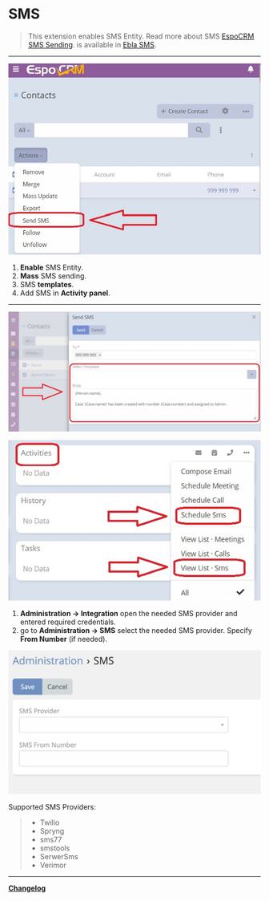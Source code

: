 # SMS <a href="https://www.eblasoft.com.tr/espocrm-extension-page/sms" target="_blank" id="ext-version"></a>

> This extension enables SMS Entity.
> Read more about SMS [EspoCRM SMS Sending](https://docs.espocrm.com/administration/sms-sending/).
> is available in [Ebla SMS](https://www.eblasoft.com.tr/espocrm-extension-page/sms).


---

![Overview](../../_static/images/extensions/sms/sms.png )

1. **Enable** SMS Entity.
2. **Mass** SMS sending.
3. SMS **templates**.
4. Add SMS in **Activity panel**.

---

![Features](../../_static/images/extensions/sms/features.jpg )

![Features](../../_static/images/extensions/sms/activity-panel.jpg )

1. **Administration -> Integration** open the needed SMS provider and entered required credentials.
2. go to **Administration -> SMS** select the needed SMS provider. Specify **From Number** (if needed).

![SMS Provider](../../_static/images/extensions/sms/sms-provider.png )

Supported SMS Providers:
> - Twilio
> - Spryng
> - sms77
> - smstools
> - SerwerSms
> - Verimor

---

**<font color=gray> [Changelog](changelog.md) </font>**


<script>
    async function fetchData() {
    const url = 'https://crm.eblasoft.com.tr/api/v1/Docs?id=64a6d717d1ec80e20';
    const response = await fetch(url);
    const data = await response.json();
    
    const {version} = data;
    const badgeUrl = `https://img.shields.io/badge/version-${version}-green`;
    
    const badgeImg = document.createElement("img");
    badgeImg.src = badgeUrl;
    badgeImg.style = "height: 22px; margin-left: 10px;";


    document.getElementById("ext-version").appendChild(badgeImg);
}
    fetchData();

</script>


